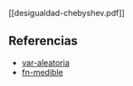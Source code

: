 [[desigualdad-chebyshev.pdf]]

## Referencias
- [var-aleatoria](./var-aleatoria.md)
- [fn-medible](./fn-medible.md)
